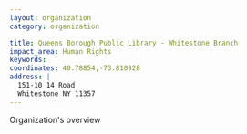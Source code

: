 ```yaml
---
layout: organization
category: organization

title: Queens Borough Public Library - Whitestone Branch
impact_area: Human Rights
keywords: 
coordinates: 40.78854,-73.810928
address: |
  151-10 14 Road
  Whitestone NY 11357
---
```

Organization's overview
